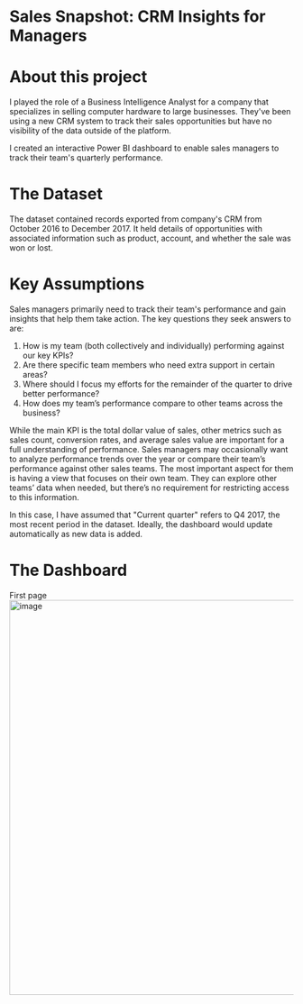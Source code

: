# Sales Snapshot: CRM Insights for Managers 

# About this project
I played the role of a Business Intelligence Analyst for a company that specializes in selling computer hardware to large businesses. They've been using a new CRM system to track their sales opportunities but have no visibility of the data outside of the platform.

I created an interactive Power BI dashboard to enable sales managers to track their team's quarterly performance.

# The Dataset
The dataset contained records exported from company's CRM from October 2016 to December 2017. It held details of opportunities with associated information such as product, account, and whether the sale was won or lost.

# Key Assumptions
Sales managers primarily need to track their team's performance and gain insights that help them take action. The key questions they seek answers to are:

1. How is my team (both collectively and individually) performing against our key KPIs?
2. Are there specific team members who need extra support in certain areas?
3. Where should I focus my efforts for the remainder of the quarter to drive better performance?
4. How does my team’s performance compare to other teams across the business?

While the main KPI is the total dollar value of sales, other metrics such as sales count, conversion rates, and average sales value are important for a full understanding of performance.
Sales managers may occasionally want to analyze performance trends over the year or compare their team’s performance against other sales teams. The most important aspect for them is having a view that focuses on their own team. They can explore other teams’ data when needed, but there’s no requirement for restricting access to this information.

In this case, I have assumed that "Current quarter" refers to Q4 2017, the most recent period in the dataset. Ideally, the dashboard would update automatically as new data is added.

# The Dashboard
First page
<img width="701" alt="image" src="https://github.com/user-attachments/assets/3b35ee9e-878b-4fda-8ce6-c0d54304e634" />


